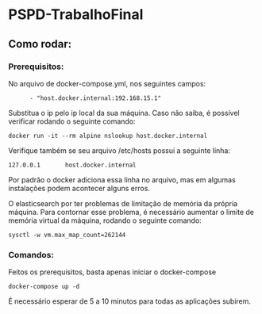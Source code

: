 # PSPD-TrabalhoFinal

## Como rodar:

### Prerequisitos:

No arquivo de docker-compose.yml, nos seguintes campos:
```
      - "host.docker.internal:192.168.15.1"
```

Substitua o ip pelo ip local da sua máquina. Caso não saiba, é possível verificar rodando o seguinte comando:
```
docker run -it --rm alpine nslookup host.docker.internal
```

Verifique também se seu arquivo /etc/hosts possui a seguinte linha:
```
127.0.0.1       host.docker.internal
```
Por padrão o docker adiciona essa linha no arquivo, mas em algumas instalações podem acontecer alguns erros.

O elasticsearch por ter problemas de limitação de memória da própria máquina. Para contornar esse problema, é necessário aumentar o limite de memória virtual da máquina, rodando o seguinte comando:
```
sysctl -w vm.max_map_count=262144 
```
### Comandos:

Feitos os prerequisitos, basta apenas iniciar o docker-compose
```
docker-compose up -d
```

É necessário esperar de 5 a 10 minutos para todas as aplicações subirem.